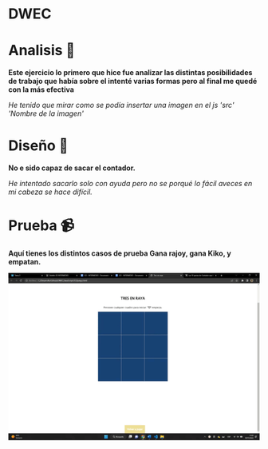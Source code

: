 # DWEC
# Analisis  :pencil:

**Este ejercicio lo primero que hice fue analizar las distintas posibilidades de trabajo que había sobre el intenté varias formas pero al final me quedé con la más efectiva**


*He tenido que mirar como se podía insertar una imagen en el js 'src' 'Nombre de la imagen'*


# Diseño   :triangular_ruler:

**No e sido capaz de sacar el contador.**

*He intentado sacarlo solo con ayuda pero no se porqué lo fácil aveces en mi cabeza se hace difícil.*



# Prueba  :video_camera:

**Aquí tienes los distintos casos de prueba Gana rajoy, gana Kiko, y empatan.**


![image](Gif3.gif)
